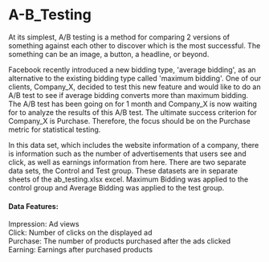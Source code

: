 # A-B_Testing

At its simplest, A/B testing is a method for comparing 2 versions of something against each other to discover which is the most successful. The something can be an image, a button, a headline, or beyond.

Facebook recently introduced a new bidding type, 'average bidding',
as an alternative to the existing bidding type called 'maximum bidding'.
One of our clients, Company_X, decided to test this new feature and
would like to do an A/B test to see if average bidding converts more than maximum bidding.
The A/B test has been going on for 1 month and Company_X is now
waiting for to analyze the results of this A/B test.
The ultimate success criterion for Company_X is Purchase.
Therefore, the focus should be on the Purchase metric for statistical testing.<br>

In this data set, which includes the website information of a company,
there is information such as the number of advertisements that users see
and click, as well as earnings information from here. There are two separate
data sets, the Control and Test group. These datasets are in separate sheets
of the ab_testing.xlsx excel. Maximum Bidding was applied to the control group
and Average Bidding was applied to the test group.

#### Data Features:
Impression: Ad views<br>
Click: Number of clicks on the displayed ad<br>
Purchase: The number of products purchased after the ads clicked<br>
Earning: Earnings after purchased products<br>
